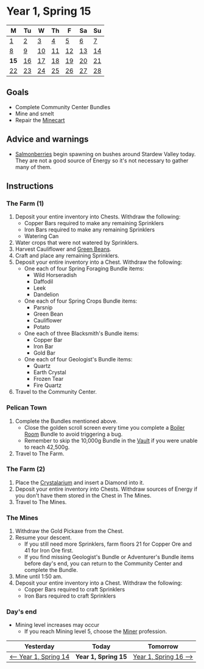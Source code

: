 # Year 1, Spring 15

| M                          | Tu                        | W                         | Th                        | F                         | Sa                        | Su                        |
| -------------------------- | ------------------------- | ------------------------- | ------------------------- |-------------------------- | ------------------------- | ------------------------- |
| [1](year-1-spring-1.md)    | [2](year-1-spring-2.md)   | [3](year-1-spring-3.md)   | [4](year-1-spring-4.md)   | [5](year-1-spring-5.md)   | [6](year-1-spring-6.md)   | [7](year-1-spring-7.md)   |
| [8](year-1-spring-8.md)    | [9](year-1-spring-9.md)   | [10](year-1-spring-10.md) | [11](year-1-spring-11.md) | [12](year-1-spring-12.md) | [13](year-1-spring-13.md) | [14](year-1-spring-14.md) |
| **15**                     | [16](year-1-spring-16.md) | [17](year-1-spring-17.md) | [18](year-1-spring-18.md) | [19](year-1-spring-19.md) | [20](year-1-spring-20.md) | [21](year-1-spring-21.md) |
| [22](year-1-spring-22.md)  | [23](year-1-spring-23.md) | [24](year-1-spring-24.md) | [25](year-1-spring-25.md) | [26](year-1-spring-26.md) | [27](year-1-spring-27.md) | [28](year-1-spring-28.md) |

## Goals

- Complete Community Center Bundles
- Mine and smelt
- Repair the [Minecart](https://stardewvalleywiki.com/Minecart)

## Advice and warnings

- [Salmonberries](https://stardewvalleywiki.com/Salmonberry) begin spawning on bushes around Stardew Valley today. They are not a good source of Energy so it's not necessary to gather many of them.

## Instructions

### The Farm (1)

1. Deposit your entire inventory into Chests. Withdraw the following:
   - Copper Bars required to make any remaining Sprinklers
   - Iron Bars required to make any remaining Sprinklers
   - Watering Can
2. Water crops that were not watered by Sprinklers.
3. Harvest Cauliflower and [Green Beans](https://stardewvalleywiki.com/Green_Bean).
4. Craft and place any remaining Sprinklers.
5. Deposit your entire inventory into a Chest. Withdraw the following:
   - One each of four Spring Foraging Bundle items:
     - Wild Horseradish
     - Daffodil
     - Leek
     - Dandelion
   - One each of four Spring Crops Bundle items:
     - Parsnip
     - Green Bean
     - Cauliflower
     - Potato
   - One each of three Blacksmith's Bundle items:
     - Copper Bar
     - Iron Bar
     - Gold Bar
   - One each of four Geologist's Bundle items:
     - Quartz
     - Earth Crystal
     - Frozen Tear
     - Fire Quartz
6. Travel to the Community Center.

### Pelican Town

1. Complete the Bundles mentioned above.
   - Close the golden scroll screen every time you complete a [Boiler Room](https://stardewvalleywiki.com/Bundles#Boiler_Room) Bundle to avoid triggering a bug.
   - Remember to skip the 10,000g Bundle in the [Vault](https://stardewvalleywiki.com/Bundles#Vault) if you were unable to reach 42,500g.
2. Travel to The Farm.

### The Farm (2)

1. Place the [Crystalarium](https://stardewvalleywiki.com/Crystalarium) and insert a Diamond into it.
2. Deposit your entire inventory into Chests. Withdraw sources of Energy if you don't have them stored in the Chest in The Mines.
3. Travel to The Mines.

### The Mines

1. Withdraw the Gold Pickaxe from the Chest.
2. Resume your descent.
   - If you still need more Sprinklers, farm floors 21 for Copper Ore and 41 for Iron Ore first.
   - If you find missing Geologist's Bundle or Adventurer's Bundle items before day's end, you can return to the Community Center and complete the Bundle.
3. Mine until 1:50 am.
4. Deposit your entire inventory into a Chest. Withdraw the following:
   - Copper Bars required to craft Sprinklers
   - Iron Bars required to craft Sprinklers

### Day's end

- Mining level increases may occur
  - If you reach Mining level 5, choose the [Miner](https://stardewvalleywiki.com/Mining/Skill) profession.

| Yesterday                                 | Today                 | Tomorrow                                    |
| ----------------------------------------- | --------------------- | ------------------------------------------- |
[⟵ Year 1, Spring 14](year-1-spring-14.md) | **Year 1, Spring 15** | [Year 1, Spring 16 ⟶](year-1-spring-16.md) |
